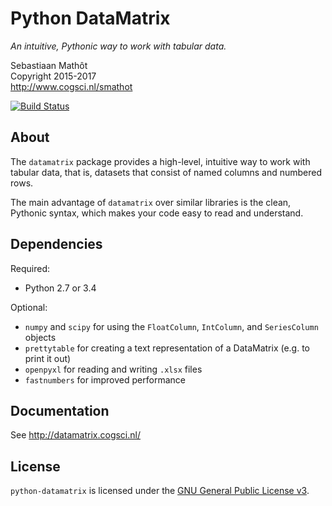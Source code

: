 # Python DataMatrix

*An intuitive, Pythonic way to work with tabular data.*

Sebastiaan Mathôt  <br />
Copyright 2015-2017  <br />
http://www.cogsci.nl/smathot

[![Build Status](https://travis-ci.org/smathot/python-datamatrix.svg?branch=master)](https://travis-ci.org/smathot/python-datamatrix)

## About

The `datamatrix` package provides a high-level, intuitive way to work with
tabular data, that is, datasets that consist of named columns and numbered rows.

The main advantage of `datamatrix` over similar libraries is the clean, Pythonic syntax, which makes your code easy to read and understand.

## Dependencies

Required:

- Python 2.7 or 3.4

Optional:

- `numpy` and `scipy` for using the `FloatColumn`, `IntColumn`, and `SeriesColumn` objects
- `prettytable` for creating a text representation of a DataMatrix (e.g. to print it out)
- `openpyxl` for reading and writing `.xlsx` files
- `fastnumbers` for improved performance

## Documentation

See <http://datamatrix.cogsci.nl/>

## License

`python-datamatrix` is licensed under the [GNU General Public License
v3](http://www.gnu.org/licenses/gpl-3.0.en.html).

